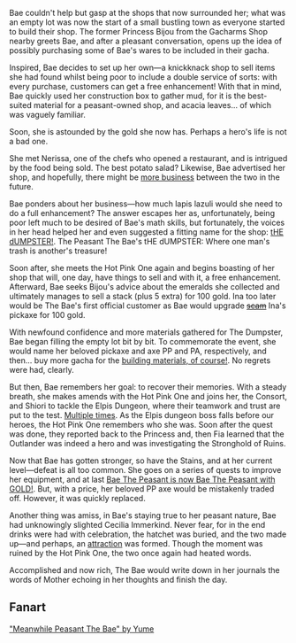 Bae couldn't help but gasp at the shops that now surrounded her; what was an empty lot was now the start of a small bustling town as everyone started to build their shop. The former Princess Bijou from the Gacharms Shop nearby greets Bae, and after a pleasant conversation, opens up the idea of possibly purchasing some of Bae's wares to be included in their gacha.

Inspired, Bae decides to set up her own—a knickknack shop to sell items she had found whilst being poor to include a double service of sorts: with every purchase, customers can get a free enhancement! With that in mind, Bae quickly used her construction box to gather mud, for it is the best-suited material for a peasant-owned shop, and acacia leaves... of which was vaguely familiar.

Soon, she is astounded by the gold she now has. Perhaps a hero's life is not a bad one.

She met Nerissa, one of the chefs who opened a restaurant, and is intrigued by the food being sold. The best potato salad? Likewise, Bae advertised her shop, and hopefully, there might be [more business](https://youtu.be/Tiq2wmF-NfQ?t=1125) between the two in the future.

Bae ponders about her business—how much lapis lazuli would she need to do a full enhancement? The answer escapes her as, unfortunately, being poor left much to be desired of Bae's math skills, but fortunately, the voices in her head helped her and even suggested a fitting name for the shop: [tHE dUMPSTER!](https://youtu.be/Tiq2wmF-NfQ?t=1764). The Peasant The Bae's tHE dUMPSTER: Where one man's trash is another's treasure!

Soon after, she meets the Hot Pink One again and begins boasting of her shop that will, one day, have things to sell and with it, a free enhancement. Afterward, Bae seeks Bijou's advice about the emeralds she collected and ultimately manages to sell a stack (plus 5 extra) for 100 gold. Ina too later would be The Bae's first official customer as Bae would upgrade [~~scam~~](https://youtu.be/Tiq2wmF-NfQ?t=2714) Ina's pickaxe for 100 gold.

With newfound confidence and more materials gathered for The Dumpster, Bae began filling the empty lot bit by bit. To commemorate the event, she would name her beloved pickaxe and axe PP and PA, respectively, and then... buy more gacha for the [building materials, of course!](https://youtu.be/Tiq2wmF-NfQ?t=3602). No regrets were had, clearly.

But then, Bae remembers her goal: to recover their memories. With a steady breath, she makes amends with the Hot Pink One and joins her, the Consort, and Shiori to tackle the Elpis Dungeon, where their teamwork and trust are put to the test. [Multiple times](https://youtu.be/Tiq2wmF-NfQ?t=6308). As the Elpis dungeon boss falls before our heroes, the Hot Pink One remembers who she was. Soon after the quest was done, they reported back to the Princess and, then Fia learned that the Outlander was indeed a hero and was investigating the Stronghold of Ruins.

Now that Bae has gotten stronger, so have the Stains, and at her current level—defeat is all too common. She goes on a series of quests to improve her equipment, and at last [Bae The Peasant is now Bae The Peasant with GOLD!](https://youtu.be/Tiq2wmF-NfQ?t=9443). But, with a price, her beloved PP axe would be mistakenly traded off. However, it was quickly replaced.

Another thing was amiss, in Bae's staying true to her peasant nature, Bae had unknowingly slighted Cecilia Immerkind. Never fear, for in the end drinks were had with celebration, the hatchet was buried, and the two made up—and perhaps, an [attraction](https://youtu.be/Tiq2wmF-NfQ?t=10425) was formed. Though the moment was ruined by the Hot Pink One, the two once again had heated words.

Accomplished and now rich, The Bae would write down in her journals the words of Mother echoing in her thoughts and finish the day.

## Fanart

["Meanwhile Peasant The Bae" by Yume](https://x.com/Yume_ato29/status/1919498300232982554)
